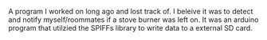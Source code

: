 A program I worked on long ago and lost track of. I beleive it was to detect and notify myself/roommates if a stove burner was left on. It was an arduino program that utilzied the SPIFFs library to write data to a external SD card.
